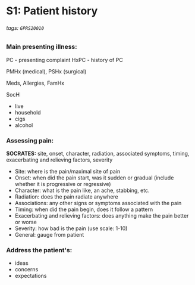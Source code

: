 # S1: Patient history
###### tags: `GPRS20010`
### **Main presenting illness:** 
PC - presenting complaint
HxPC - history of PC

PMHx (medical), PSHx (surgical)

Meds, Allergies, FamHx

SocH
- live
- household
- cigs
- alcohol

### **Assessing pain:**

**SOCRATES:** site, onset, character, radiation, associated symptoms, timing, exacerbating and relieving factors, severity

* Site: where is the pain/maximal site of pain
* Onset: when did the pain start, was it sudden or gradual (include whether it is progressive or regressive)
* Character: what is the pain like, an ache, stabbing, etc.
* Radiation: does the pain radiate anywhere
* Associations: any other signs or symptoms associated with the pain
* Timing: when did the pain begin, does it follow a pattern
* Exacerbating and relieving factors: does anything make the pain better or worse
* Severity: how bad is the pain (use scale: 1-10)
* General: gauge from patient



### **Address the patient's:**
- ideas
- concerns
- expectations
